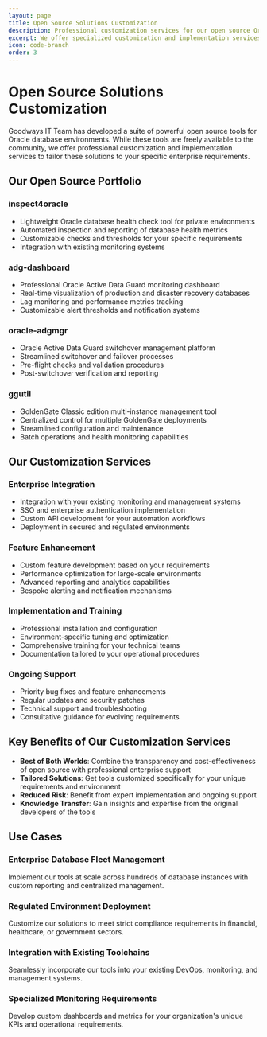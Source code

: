 ```yaml
---
layout: page
title: Open Source Solutions Customization
description: Professional customization services for our open source Oracle database tools.
excerpt: We offer specialized customization and implementation services for our suite of open source Oracle database management tools.
icon: code-branch
order: 3
---
```


# Open Source Solutions Customization

Goodways IT Team has developed a suite of powerful open source tools for Oracle database environments. While these tools are freely available to the community, we offer professional customization and implementation services to tailor these solutions to your specific enterprise requirements.

## Our Open Source Portfolio

### inspect4oracle

- Lightweight Oracle database health check tool for private environments
- Automated inspection and reporting of database health metrics
- Customizable checks and thresholds for your specific requirements
- Integration with existing monitoring systems

### adg-dashboard

- Professional Oracle Active Data Guard monitoring dashboard
- Real-time visualization of production and disaster recovery databases
- Lag monitoring and performance metrics tracking
- Customizable alert thresholds and notification systems

### oracle-adgmgr

- Oracle Active Data Guard switchover management platform
- Streamlined switchover and failover processes
- Pre-flight checks and validation procedures
- Post-switchover verification and reporting

### ggutil

- GoldenGate Classic edition multi-instance management tool
- Centralized control for multiple GoldenGate deployments
- Streamlined configuration and maintenance
- Batch operations and health monitoring capabilities

## Our Customization Services

### Enterprise Integration

- Integration with your existing monitoring and management systems
- SSO and enterprise authentication implementation
- Custom API development for your automation workflows
- Deployment in secured and regulated environments

### Feature Enhancement

- Custom feature development based on your requirements
- Performance optimization for large-scale environments
- Advanced reporting and analytics capabilities
- Bespoke alerting and notification mechanisms

### Implementation and Training

- Professional installation and configuration
- Environment-specific tuning and optimization
- Comprehensive training for your technical teams
- Documentation tailored to your operational procedures

### Ongoing Support

- Priority bug fixes and feature enhancements
- Regular updates and security patches
- Technical support and troubleshooting
- Consultative guidance for evolving requirements

## Key Benefits of Our Customization Services

- **Best of Both Worlds**: Combine the transparency and cost-effectiveness of open source with professional enterprise support
- **Tailored Solutions**: Get tools customized specifically for your unique requirements and environment
- **Reduced Risk**: Benefit from expert implementation and ongoing support
- **Knowledge Transfer**: Gain insights and expertise from the original developers of the tools

## Use Cases

### Enterprise Database Fleet Management
Implement our tools at scale across hundreds of database instances with custom reporting and centralized management.

### Regulated Environment Deployment
Customize our solutions to meet strict compliance requirements in financial, healthcare, or government sectors.

### Integration with Existing Toolchains
Seamlessly incorporate our tools into your existing DevOps, monitoring, and management systems.

### Specialized Monitoring Requirements
Develop custom dashboards and metrics for your organization's unique KPIs and operational requirements.
